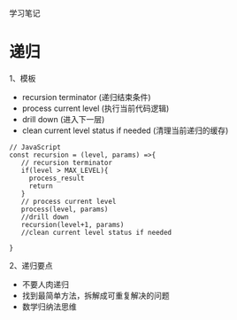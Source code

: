学习笔记

# 递归
1、模板
- recursion terminator (递归结束条件)
- process current level (执行当前代码逻辑)
- drill down (进入下一层)
- clean current level status if needed (清理当前递归的缓存)

```
// JavaScript
const recursion = (level, params) =>{
   // recursion terminator
   if(level > MAX_LEVEL){
     process_result
     return
   }
   // process current level
   process(level, params)
   //drill down
   recursion(level+1, params)
   //clean current level status if needed

}
```
2、递归要点
- 不要人肉递归
- 找到最简单方法，拆解成可重复解决的问题
- 数学归纳法思维
